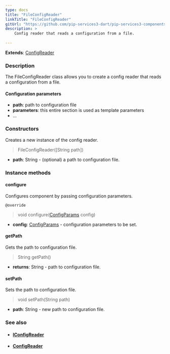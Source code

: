 ```yaml
---
type: docs
title: "FileConfigReader"
linkTitle: "FileConfigReader"
gitUrl: "https://github.com/pip-services3-dart/pip-services3-components-dart"
description: >
    Config reader that reads a configuration from a file.
    
---
```


**Extends**: [ConfigReader](../config_reader)

### Description

The FileConfigReader class allows you to create a config reader that reads a configuration from a file.

#### Configuration parameters

- **path**: path to configuration file
- **parameters**: this entire section is used as template parameters
- ...

### Constructors
Creates a new instance of the config reader.

> FileConfigReader([String path])

- **path**: String - (optional) a path to configuration file.


### Instance methods

#### configure
Configures component by passing configuration parameters.

`@override`
> void configure([ConfigParams](../../../commons/config/config_params) config)

- **config**: [ConfigParams](../../../commons/config/config_params) - configuration parameters to be set.


#### getPath
Gets the path to configuration file.

> String getPath()

- **returns**: String - path to configuration file.


#### setPath
Sets the path to configuration file.

> void setPath(String path)

- **path**: String - new path to configuration file.


### See also
- #### [IConfigReader](../iconfig_reader)
- #### [ConfigReader](../config_reader)

